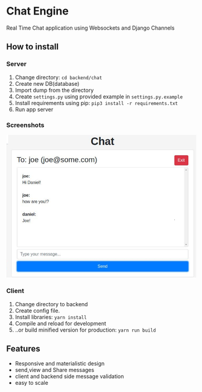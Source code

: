# Chat Engine
 Real Time Chat application using Websockets and Django Channels 

## How to install

### Server

1. Change directory: `cd backend/chat`
2. Create new DB(database)
3. Import dump from the directory
4. Create `settings.py` using provided example in `settings.py.example`
5. Install requirements using pip: `pip3 install -r requirements.txt`
6. Run app server

### Screenshots
<img src="https://github.com/pjdurden/Chat-Engine/blob/master/django%20chat.png">

### Client

1. Change directory to backend
2. Create config file.
3. Install libraries: `yarn install`
4. Compile and reload for development
5. ..or build minified version for production: `yarn run build`


## Features

- Responsive and materialistic design
- send,view and Share messages
- client and backend side message validation
- easy to scale
